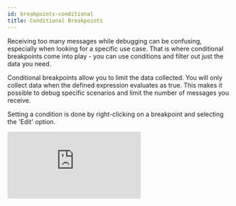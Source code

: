 ```yaml
---
id: breakpoints-conditional
title: Conditional Breakpoints
---
```

Receiving too many messages while debugging can be confusing, especially when looking for a specific use case. That is where conditional breakpoints come into play - you can use conditions and filter out just the data you need.

Conditional breakpoints allow you to limit the data collected. You will only collect data when the defined expression evaluates as true.
This makes it possible to debug specific scenarios and limit the number of messages you receive.

Setting a condition is done by right-clicking on a breakpoint and selecting the 'Edit' option.

<iframe width={560} height={315} src="https://www.youtube.com/embed/IkuvAH52PVA" frameBorder="0" allow="autoplay; encrypted-media;" allowFullScreen={true} />

You can use local variables from your code in the condition, as well as our [built-in variables](built-in-variables.md).

## Condition types:

Rookout provides two condition types, simple and advanced. Switching between these modes is done per breakpoint, in the breakpoint setting pane, by clicking the toggle button shown in the following image:

![Condition type toggle](/img/screenshots/advanced_condition.png)

### Simple conditions

Using a simple condition, we can compare a variable with some value (or another variable).

### Advanced conditions

Using an advanced condition, we can define a more complex condition using logical parameters. Use "&&" for AND statement,  "||" for OR statement, "(" and ")" for encapsulation.

Advanced conditions support the following operators and functions:

| Operator           | Example                                                    | Description                                                                                                       |
| ------------------ | ---------------------------------------------------------- | ----------------------------------------------------------------------------------------------------------------- |
| `==`        | `a==1`, `b=='bbb'`, `x==y`            | If the values of two operands are equal, then the condition becomes true.                                         |
| `!=`        | `a!=1`, `b!='bbb'`, `x!=y`            | If values of two operands are not equal, then condition becomes true.                                             |
| `--&gt;`         | `a>1`, `x>y`                                 | If the value of left operand is greater than the value of right operand, then condition becomes true.             |
| `=--&gt;`        | `a>=1`, `x>=y`                               | If the value of left operand is greater than or equal to the value of right operand, then condition becomes true. |
| `<`         | `a<1`, `x<y`                                 | If the value of left operand is less than the value of right operand, then condition becomes true.                |
| `<=`        | `a<=1`, `x<=y`                               | If the value of left operand is less than or equal to the value of right operand, then condition becomes true.    |
| `in`        | `'bbb' in a`                                        | If the value of the left operand is included in the right operand, then the condition becomes true.               |
| `&&`        | `a<=1 && b!='bbb'`                                  | If both the operands are true then condition becomes true.                                                        |
| <code> \|\|</code> | `a<=1`<code>\|\|</code>`b=='bbb'`            | If any of the two operands are non-zero then condition becomes true.                                              |
| `()`        | `(a<=1`<code>\|\|</code>`b=='bbb') && (x<y)` | Parentheses could be used for changing the precedence when evaluating the conditio                                |
| `[]`        | `arr[4]!=4`, `dict['a']!=4`                  | Set conditions regarding to a specific sequence’s element - list, dict etc.                                       |
| `size`      | `arr.size() >= 32`                                  | Use size instead of len or length on any platform                                                                 |

**Keep in mind:** the supported syntax may differ between languages.
